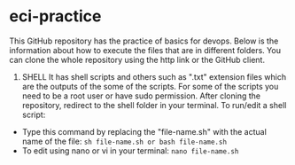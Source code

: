 # eci-practice
This GitHub repository has the practice of basics for devops.
Below is the information about how to execute the files that are in different folders.
You can clone the whole repository using the http link or the GitHub client.
1. SHELL
It has shell scripts and others such as ".txt" extension files which are the outputs of the some of the scripts.
For some of the scripts you need to be a root user or have sudo permission.
After cloning the repository, redirect to the shell folder in your terminal.
To run/edit a shell script:
- Type this command by replacing the "file-name.sh" with the actual name of the file:
  `sh file-name.sh or bash file-name.sh`
- To edit using nano or vi in your terminal:
  `nano file-name.sh`
